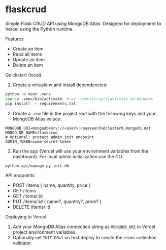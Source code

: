 # flaskcrud

Simple Flask CRUD API using MongoDB Atlas. Designed for deployment to Vercel using the Python runtime.

Features
- Create an item
- Read all items
- Update an item
- Delete an item

Quickstart (local)

1. Create a virtualenv and install dependencies:

```bash
python -m venv .venv
source .venv/bin/activate  # or .venv\Scripts\activate on Windows
pip install -r requirements.txt
```

2. Create a `.env` file in the project root with the following keys and your MongoDB Atlas values:

```
MONGODB_URI=mongodb+srv://<user>:<password>@cluster0.mongodb.net
MONGO_DB_NAME=flaskcrud
# Optional: protect admin init endpoint
ADMIN_TOKEN=some-secret-token
```

3. Run the app (Vercel will use your environment variables from the dashboard). For local admin initialization use the CLI:

```bash
python api/manage.py init-db
```

API endpoints

- POST /items  { name, quantity, price }
- GET /items
- GET /items/:id
- PUT /items/:id { name?, quantity?, price? }
- DELETE /items/:id

Deploying to Vercel

1. Add your MongoDB Atlas connection string as `MONGODB_URI` in Vercel project environment variables.
2. Optionally set `INIT_DB=1` on first deploy to create the `items` collection validator.


